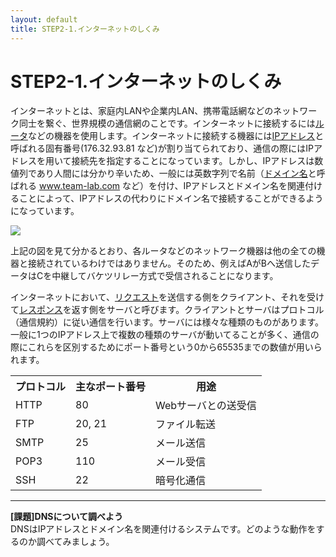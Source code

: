 ```yaml
---
layout: default
title: STEP2-1.インターネットのしくみ
---
```

# STEP2-1.インターネットのしくみ

インターネットとは、家庭内LANや企業内LAN、携帯電話網などのネットワーク同士を繋ぐ、世界規模の通信網のことです。インターネットに接続するには[ルータ](http://e-words.jp/w/E383ABE383BCE382BF.html)などの機器を使用します。インターネットに接続する機器には[IPアドレス](http://e-words.jp/w/IPE382A2E38389E383ACE382B9.html)と呼ばれる固有番号(176.32.93.81 など)が割り当てられており、通信の際にはIPアドレスを用いて接続先を指定することになっています。しかし、IPアドレスは数値列であり人間には分かり辛いため、一般には英数字列で名前（[ドメイン名](http://e-words.jp/w/E38389E383A1E382A4E383B3E5908D.html)と呼ばれる www.team-lab.com など）を付け、IPアドレスとドメイン名を関連付けることによって、IPアドレスの代わりにドメイン名で接続することができるようになっています。

![](../images/1_1_1.png)

上記の図を見て分かるとおり、各ルータなどのネットワーク機器は他の全ての機器と接続されているわけではありません。そのため、例えばAがBへ送信したデータはCを中継してバケツリレー方式で受信されることになります。

インターネットにおいて、[リクエスト](http://e-words.jp/w/E383AAE382AFE382A8E382B9E38388.html)を送信する側をクライアント、それを受けて[レスポンス](http://e-words.jp/w/E383ACE382B9E3839DE383B3E382B9.html)を返す側をサーバと呼びます。クライアントとサーバはプロトコル（通信規約）に従い通信を行います。サーバには様々な種類のものがあります。一般に1つのIPアドレス上で複数の種類のサーバが動いてることが多く、通信の際にこれらを区別するためにポート番号という0から65535までの数値が用いられます。

<table>
<tr><th>プロトコル</th><th>主なポート番号</th><th>用途</th></tr>
<tr><td>HTTP</td><td>80</td><td>Webサーバとの送受信</td></tr>
<tr><td>FTP</td><td>20, 21</td><td>ファイル転送</td></tr>
<tr><td>SMTP</td><td>25</td><td>メール送信</td></tr>
<tr><td>POP3</td><td>110</td><td>メール受信</td></tr>
<tr><td>SSH</td><td>22</td><td>暗号化通信</td></tr>
</table>

***

**[課題]DNSについて調べよう**  
DNSはIPアドレスとドメイン名を関連付けるシステムです。どのような動作をするのか調べてみましょう。